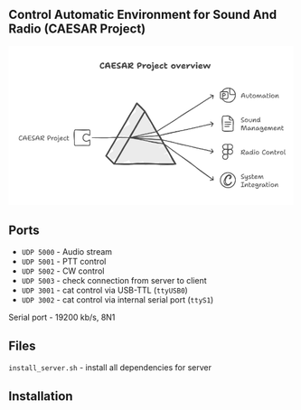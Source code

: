 ## Control Automatic Environment for Sound And Radio (CAESAR Project)

![CAESAR_overview](docs/CAESAR_overview.png)

## Ports

* `UDP 5000` - Audio stream
* `UDP 5001` - PTT control
* `UDP 5002` - CW control
* `UDP 5003` - check connection from server to client
* `UDP 3001` - cat control via USB-TTL (`ttyUSB0`)
* `UDP 3002` - cat control via internal serial port (`ttyS1`)

Serial port - 19200 kb/s, 8N1

## Files

`install_server.sh` - install all dependencies for server


## Installation




